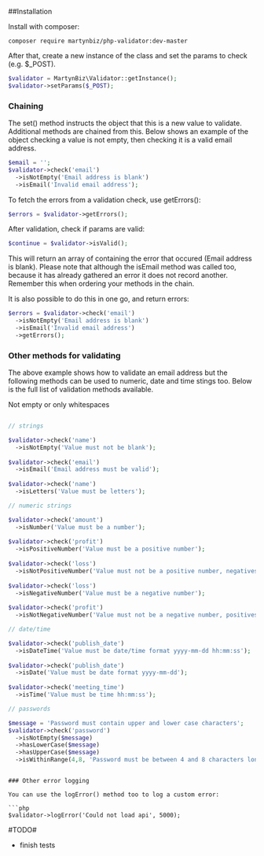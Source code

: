 ##Installation

Install with composer: 

```
composer require martynbiz/php-validator:dev-master
```

After that, create a new instance of the class and set the params to check (e.g. $_POST).

```php
$validator = MartynBiz\Validator::getInstance();
$validator->setParams($_POST);
```

### Chaining

The set() method instructs the object that this is a new value to validate. Additional methods are chained from this. Below shows an example of the object checking a value is not empty, then checking it is a valid email address.

```php
$email = '';
$validator->check('email')
  ->isNotEmpty('Email address is blank')
  ->isEmail('Invalid email address');
```

To fetch the errors from a validation check, use getErrors():

```php
$errors = $validator->getErrors();
```

After validation, check if params are valid:

```php
$continue = $validator->isValid();
```

This will return an array of containing the error that occured (Email address is blank). Please note that although the isEmail method was called too, because it has already gathered an error it does not record another. Remember this when ordering your methods in the chain.

It is also possible to do this in one go, and return errors:

```php
$errors = $validator->check('email')
  ->isNotEmpty('Email address is blank')
  ->isEmail('Invalid email address')
  ->getErrors();
```

### Other methods for validating

The above example shows how to validate an email address but the following methods can be used to numeric, date and time stings too. Below is the full list of validation methods available.

Not empty or only whitespaces

```php

// strings

$validator->check('name')
  ->isNotEmpty('Value must not be blank');
  
$validator->check('email')
  ->isEmail('Email address must be valid');
  
$validator->check('name')
  ->isLetters('Value must be letters');

// numeric strings

$validator->check('amount')
  ->isNumber('Value must be a number');
  
$validator->check('profit')
  ->isPositiveNumber('Value must be a positive number');
  
$validator->check('loss')
  ->isNotPositiveNumber('Value must not be a positive number, negatives and zeros OK');
  
$validator->check('loss')
  ->isNegativeNumber('Value must be a negative number');
  
$validator->check('profit')
  ->isNotNegativeNumber('Value must not be a negative number, positives and zeros OK');

// date/time

$validator->check('publish_date')
  ->isDateTime('Value must be date/time format yyyy-mm-dd hh:mm:ss');
  
$validator->check('publish_date')
  ->isDate('Value must be date format yyyy-mm-dd');
  
$validator->check('meeting_time')
  ->isTime('Value must be time hh:mm:ss');

// passwords

$message = 'Password must contain upper and lower case characters';
$validator->check('password')
  ->isNotEmpty($message)
  ->hasLowerCase($message)
  ->hasUpperCase($message)
  ->isWithinRange(4,8, 'Password must be between 4 and 8 characters long');
```
```

### Other error logging

You can use the logError() method too to log a custom error:

```php
$validator->logError('Could not load api', 5000);
```

#TODO#

* finish tests